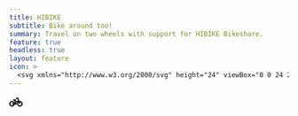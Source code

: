 ```yaml
---
title: HIBIKE
subtitle: Bike around too!
summary: Travel on two wheels with support for HIBIKE Bikeshare.
feature: true
headless: true
layout: feature
icon: >
  <svg xmlns="http://www.w3.org/2000/svg" height="24" viewBox="0 0 24 24" width="24" class="fill-current"><path d="M18.18,10L16,4h-4v2h2.6l1.46,4h-4.81l-0.36-1H12V7H7v2h1.75l1.82,5H9.9c-0.44-2.23-2.31-3.88-4.65-3.99 C2.45,9.87,0,12.2,0,15c0,2.8,2.2,5,5,5c2.46,0,4.45-1.69,4.9-4h4.2c0.44,2.23,2.31,3.88,4.65,3.99c2.8,0.13,5.25-2.19,5.25-5 c0-2.8-2.2-5-5-5H18.18z M7.82,16c-0.4,1.17-1.49,2-2.82,2c-1.68,0-3-1.32-3-3s1.32-3,3-3c1.33,0,2.42,0.83,2.82,2H5v2H7.82z M14.1,14h-1.4l-0.73-2H15C14.56,12.58,14.24,13.25,14.1,14z M19,18c-1.68,0-3-1.32-3-3c0-0.93,0.41-1.73,1.05-2.28l0.96,2.64 l1.88-0.68l-0.97-2.67c0.03,0,0.06-0.01,0.09-0.01c1.68,0,3,1.32,3,3S20.68,18,19,18z"/></svg>
---
```

<svg xmlns="http://www.w3.org/2000/svg" height="24" viewBox="0 0 24 24" width="24" class="fill-current"><path d="M18.18,10L16,4h-4v2h2.6l1.46,4h-4.81l-0.36-1H12V7H7v2h1.75l1.82,5H9.9c-0.44-2.23-2.31-3.88-4.65-3.99 C2.45,9.87,0,12.2,0,15c0,2.8,2.2,5,5,5c2.46,0,4.45-1.69,4.9-4h4.2c0.44,2.23,2.31,3.88,4.65,3.99c2.8,0.13,5.25-2.19,5.25-5 c0-2.8-2.2-5-5-5H18.18z M7.82,16c-0.4,1.17-1.49,2-2.82,2c-1.68,0-3-1.32-3-3s1.32-3,3-3c1.33,0,2.42,0.83,2.82,2H5v2H7.82z M14.1,14h-1.4l-0.73-2H15C14.56,12.58,14.24,13.25,14.1,14z M19,18c-1.68,0-3-1.32-3-3c0-0.93,0.41-1.73,1.05-2.28l0.96,2.64 l1.88-0.68l-0.97-2.67c0.03,0,0.06-0.01,0.09-0.01c1.68,0,3,1.32,3,3S20.68,18,19,18z"/></svg>
